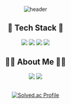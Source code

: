 <div align="center">
  
![header](https://capsule-render.vercel.app/api?type=waving&color=0090FF&height=280&text=Seungjae%20Oh&fontColor=FFFFFF&fontSize=50&desc=@oh980225&descSize=15&descAlign=62&descAlignY=63)

## 🔧 Tech Stack 🔨
<img src="https://img.shields.io/badge/Java-007396?style=for-the-badge&logo=Java&logoColor=white"/> <img src="https://img.shields.io/badge/Spring-6DB33F?style=for-the-badge&logo=Spring&logoColor=white"/> <img src="https://img.shields.io/badge/Spring Boot-6DB33F?style=for-the-badge&logo=Spring Boot&logoColor=white"/> <img src="https://img.shields.io/badge/MySQL-4479A1?style=for-the-badge&logo=MySQL&logoColor=white"/>


## 👍🏼 About Me 👍🏼
<a href="https://velog.io/@l0_0l"><img src="https://img.shields.io/badge/velog-26C394?style=for-the-badge&logo=v&logoColor=white&link=https://velog.io/@l0_0l"/></a> 
<a href="https://pacific-jeep-805.notion.site/db8ec661bb1c4c65a988c7a25bde0939"><img src="https://img.shields.io/badge/notion-000000?style=for-the-badge&logo=notion&logoColor=white&link=https://velog.io/@l0_0l"/></a>
<br>
<br>

[![Solved.ac Profile](http://mazassumnida.wtf/api/v2/generate_badge?boj=oh980225)](https://solved.ac/oh980225)
<br/>
</div>
